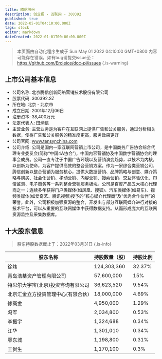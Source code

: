 ```yaml
---
title: 腾信股份
description: 创业板 - 互联网 - 300392
published: true
date: 2022-05-01T04:10:00.000Z
tags: stock
editor: markdown
dateCreated: 2022-01-01T00:00:00.000Z
---
```


> 本页面由自动化程序生成于 Sun May 01 2022 04:10:00 GMT+0800
> 内容可能存在错误，如有bug请提交issue至：https://github.com/Eroleice/doc-pi/issues
{.is-warning}

## 上市公司基本信息
- 公司名称: 北京腾信创新网络营销技术股份有限公司
- 股票代码: 300392.SZ
- 所在地: 北京 - 北京市
- 成立日期: 2001年12月06日
- 注册资本: 38,400万元
- 法定代表人: 田炳信
- 主营业务: 主营业务是为客户在互联网上提供广告和公关服务，通过分析相关数据，使得广告和公关服务的精准度更高，服务效果更好
- 公司官网: www.tensynchina.com
- 公司介绍: 公司是国内一家互联网营销上市公司，是中国商务广告协会综合代理专业委员会(简称“中国4A协会”)，中国内容营销协及中国数字营销协会的理事会成员。公司一直专注于中国广告环境以及营销演变趋势，以技术为内核，以创新为使命，为客户提供高效的整合营销方案。作为一家综合类营销公司，腾信创新以整合营销为服务核心，提供大数据营销、品牌策略与创意、媒介策略与购买、社会化营销、移动营销、内容营销、搜索营销、交互体验优化、舆情监测、电子商务等一系列整合营销服务板块。公司是百度产品五大核心代理商之一；连续多年获得门户类媒体(如凤凰、搜狐)、汽车类媒体(如易车)、视频类媒体(如爱奇艺、腾讯视频)授予的“核心媒介代理商”及“优秀合作伙伴”的荣誉。此外，公司积极加强资源的整合，开发出与部分互联网媒介进行对接的技术平台，可以从重要的互联网媒体中获得数据支持。从而形成庞大的互联网资源监控及采集数据库。


## 十大股东信息
> 股东持股数据截止于：2022年03月31日
{.is-info}

| 股东名称 | 持股数量（股） | 持股比例 |
| --- | --- | --- |
| 徐炜 | 124,303,360 | 32.37% |
| 青岛浩基资产管理有限公司 | 57,600,000 | 15% |
| 特思尔大宇宙(北京)投资咨询有限公司 | 36,623,520 | 9.54% |
| 北京汇金立方投资管理中心(有限合伙) | 18,000,000 | 4.69% |
| 徐高金 | 4,950,000 | 1.29% |
| 冯军 | 2,034,800 | 0.53% |
| 李振宇 | 1,324,688 | 0.34% |
| 江华 | 1,301,010 | 0.34% |
| 廖东城 | 1,198,800 | 0.31% |
| 王贵生 | 1,170,100 | 0.3% |




